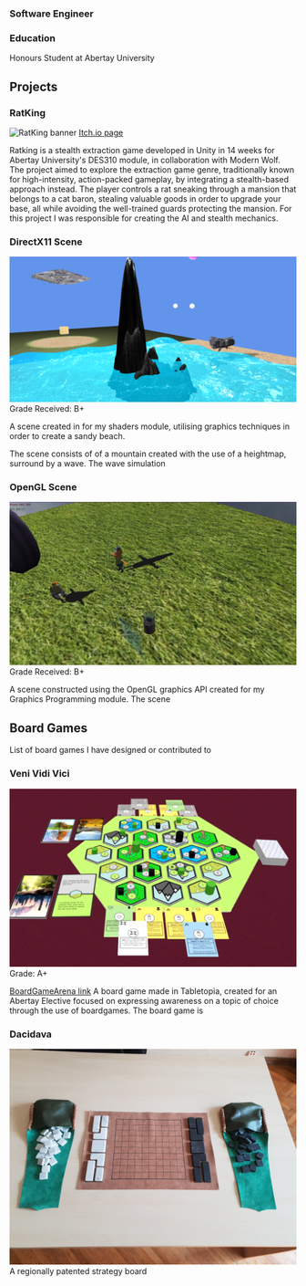 ### Software Engineer

### Education
Honours Student at Abertay University

## Projects
### RatKing

![RatKing banner](/assets/img/ratking_banner.jpg)
[Itch.io page](https://cloud-kelpie.itch.io/ratking)

Ratking is a stealth extraction game developed in Unity in 14 weeks for Abertay University's DES310 module, in collaboration with Modern Wolf. The project aimed to explore the extraction game genre, traditionally known for high-intensity, action-packed gameplay, by integrating a stealth-based approach instead. The player controls a rat sneaking through a mansion that belongs to a cat baron, stealing valuable goods in order to upgrade your base, all while avoiding the well-trained guards protecting the mansion. For this project I was responsible for creating the  AI and stealth mechanics.



### DirectX11 Scene

![Shaders banner](/assets/img/DirectX11_Scene.png)
Grade Received: B+

A scene created in for my shaders module, utilising graphics techniques in order to create a sandy beach.

The scene consists of of a mountain created with the use of a heightmap, surround by a wave.
The wave simulation





### OpenGL Scene
![OpenGL banner](/assets/img/OpenGL_Banner.png)
Grade Received: B+

A scene constructed using the OpenGL graphics API created for my Graphics Programming module. The scene



## Board Games

List of board games I have designed or contributed to
### Veni Vidi Vici
![VVV banner](/assets/img/VeniVidiVici_Banner.png)
Grade: A+

[BoardGameArena link]()
A board game made in Tabletopia, created for an Abertay Elective focused on expressing awareness on a topic of choice through the use of boardgames.
The board game is


### Dacidava
![Dacidava Banner](/assets/img/Dacidava_Banner.jpg)
A regionally patented strategy board
